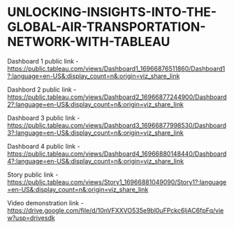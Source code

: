 # UNLOCKING-INSIGHTS-INTO-THE-GLOBAL-AIR-TRANSPORTATION-NETWORK-WITH-TABLEAU

Dashboard 1 public link - https://public.tableau.com/views/Dashboard1_16966876511860/Dashboard1?:language=en-US&:display_count=n&:origin=viz_share_link

Dashbord 2 public link - https://public.tableau.com/views/Dashboard2_16966877244900/Dashboard2?:language=en-US&:display_count=n&:origin=viz_share_link

Dashboard 3 public link - https://public.tableau.com/views/Dashboard3_16966877998530/Dashboard3?:language=en-US&:display_count=n&:origin=viz_share_link

Dashboard 4 public link - https://public.tableau.com/views/Dashboard4_16966880148440/Dashboard4?:language=en-US&:display_count=n&:origin=viz_share_link

Story public link - https://public.tableau.com/views/Story1_16966881049090/Story1?:language=en-US&:display_count=n&:origin=viz_share_link

Video demonstration link - https://drive.google.com/file/d/10nVFXXVO535e9bl0uFPckc6ljAC6fpFq/view?usp=drivesdk

